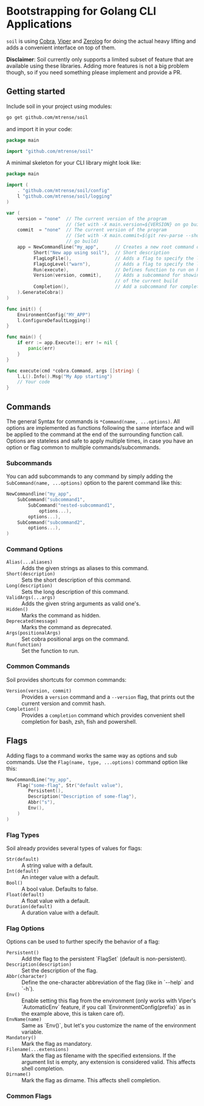# Bootstrapping for Golang CLI Applications

`soil` is using [Cobra][cobra], [Viper][viper] and [Zerolog][zerolog] for doing
the actual heavy lifting and adds a convenient interface on top of them.

[cobra]: https://github.com/spf13/cobra
[viper]: https://github.com/spf13/viper
[zerolog]: https://github.com/rs/zerolog

**Disclaimer**: Soil currently only supports a limited subset of feature that are available using these libraries. 
Adding more features is not a big problem though, so if you need something please implement and provide a PR.

## Getting started

Include soil in your project using modules:

```bash
go get github.com/mtrense/soil
```

and import it in your code:

```go
package main

import "github.com/mtrense/soil"
```

A minimal skeleton for your CLI library might look like:

```go
package main

import (
    . "github.com/mtrense/soil/config"
    l "github.com/mtrense/soil/logging"
)

var (
    version = "none"  // The current version of the program 
                      // (Set with -X main.version=${VERSION} on go build)
    commit  = "none"  // The current version of the program 
                      // (Set with -X main.commit=$(git rev-parse --short HEAD 2>/dev/null || echo \"none\") on 
                      // go build)
    app = NewCommandline("my_app",      // Creates a new root command object
          Short("New app using soil"),  // Short description
          FlagLogFile(),                // Adds a flag to specify the logfile location (--logfile FILE)
          FlagLogLevel("warn"),         // Adds a flag to specify the log level (--loglevel warn)
          Run(execute),                 // Defines function to run on handling this command
          Version(version, commit),     // Adds a subcommand for showing the version and commit info 
                                        // of the current build
          Completion(),                 // Add a subcommand for completion on bash, fish and zsh
    ).GenerateCobra()
)

func init() {
    EnvironmentConfig("MY_APP")
    l.ConfigureDefaultLogging()
}

func main() {
    if err := app.Execute(); err != nil {
        panic(err)
    }
}

func execute(cmd *cobra.Command, args []string) {
    l.L().Info().Msg("My App starting")
    // Your code
}
```

## Commands

The general Syntax for commands is `*Command(name, ...options)`. All options are implemented as functions following the 
same interface and will be applied to the command at the end of the surrounding function call. Options are 
stateless and safe to apply multiple times, in case you have an option or flag common to multiple commands/subcommands.

### Subcommands

You can add subcommands to any command by simply adding the `SubCommand(name, ...options)` option to the parent command 
like this:

```go
NewCommandline("my_app",
    SubCommand("subcommand1",
        SubCommand("nested-subcommand1",
        	options...),
        options...),
    SubCommand("subcommand2",
        options...),
)
```

### Command Options

<dl>
<dt><code>Alias(...aliases)</code></dt><dd>Adds the given strings as aliases to this command.</dd>
<dt><code>Short(description)</code></dt><dd>Sets the short description of this command.</dd>
<dt><code>Long(description)</code></dt><dd>Sets the long description of this command.</dd>
<dt><code>ValidArgs(...args)</code></dt><dd>Adds the given string arguments as valid one's.</dd>
<dt><code>Hidden()</code></dt><dd>Marks the command as hidden.</dd>
<dt><code>Deprecated(message)</code></dt><dd>Marks the command as deprecated.</dd>
<dt><code>Args(positionalArgs)</code></dt><dd>Set cobra positional args on the command.</dd>
<dt><code>Run(function)</code></dt><dd>Set the function to run.</dd> 
</dl>


### Common Commands

Soil provides shortcuts for common commands:

<dl>
<dt><code>Version(version, commit)</code></dt><dd>Provides a <code>version</code> command and a 
<code>--version</code> flag, that prints out the current version and commit hash.</dd>
<dt><code>Completion()</code></dt><dd>Provides a <code>completion</code> command which provides convenient shell 
completion for bash, zsh, fish and powershell.</dd>
</dl>

## Flags

Adding flags to a command works the same way as options and sub commands. Use the `Flag(name, type, ...options)` 
command option like this:

```go
NewCommandLine("my_app",
    Flag("some-flag", Str("default value"),
        Persistent(),
        Description("Description of some-flag"),
        Abbr("s"),
        Env(),
    )
)
```

### Flag Types

Soil already provides several types of values for flags:

<dl>
<dt><code>Str(default)</code></dt><dd>A string value with a default.</dd>
<dt><code>Int(default)</code></dt><dd>An integer value with a default.</dd>
<dt><code>Bool()</code></dt><dd>A bool value. Defaults to false.</dd>
<dt><code>Float(default)</code></dt><dd>A float value with a default.</dd>
<dt><code>Duration(default)</code></dt><dd>A duration value with a default.</dd>
</dl>

### Flag Options

Options can be used to further specify the behavior of a flag:

<dl>
<dt><code>Persistent()</code></dt><dd>Add the flag to the persistent `FlagSet` (default is non-persistent).</dd>
<dt><code>Description(description)</code></dt><dd>Set the description of the flag.</dd>
<dt><code>Abbr(character)</code></dt><dd>Define the one-character abbreviation of the flag (like in `--help` and 
`-h`).</dd>
<dt><code>Env()</code></dt><dd>Enable setting this flag from the environment (only works with Viper's `AutomaticEnv` 
feature, if you call `EnvironmentConfig(prefix)` as in the example above, this is taken care of).</dd>
<dt><code>EnvName(name)</code></dt><dd>Same as `Env()`, but let's you customize the name of the environment 
variable.</dd>
<dt><code>Mandatory()</code></dt><dd>Mark the flag as mandatory.</dd>
<dt><code>Filename(...extensions)</code></dt><dd>Mark the flag as filename with the specified extensions. If 
the argument list is empty, any extension is considered valid. This affects shell completion.</dd>
<dt><code>Dirname()</code></dt><dd>Mark the flag as dirname. This affects shell completion.</dd>
</dl>

### Common Flags

